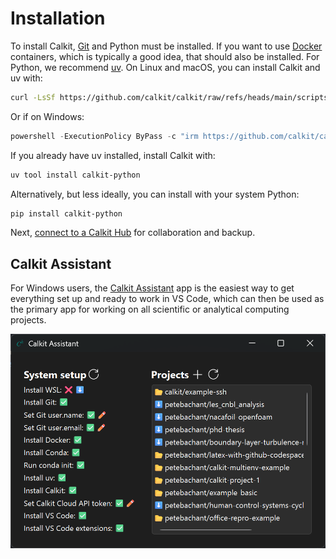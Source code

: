 # Installation

To install Calkit, [Git](https://git-scm.com) and Python must be installed.
If you want to use [Docker](https://docker.com) containers,
which is typically a good idea,
that should also be installed.
For Python, we recommend
[uv](https://docs.astral.sh/uv/).
On Linux and macOS, you can install Calkit and uv with:

```sh
curl -LsSf https://github.com/calkit/calkit/raw/refs/heads/main/scripts/install.sh | sh
```

Or if on Windows:

```powershell
powershell -ExecutionPolicy ByPass -c "irm https://github.com/calkit/calkit/raw/refs/heads/main/scripts/install.ps1 | iex"
```

If you already have uv installed, install Calkit with:

```sh
uv tool install calkit-python
```

Alternatively, but less ideally, you can install with your system Python:

```sh
pip install calkit-python
```

Next,
[connect to a Calkit Hub](cloud-integration.md)
for collaboration and backup.

## Calkit Assistant

For Windows users, the
[Calkit Assistant](https://github.com/calkit/calkit-assistant)
app is the easiest way to get everything set up and ready to work in
VS Code, which can then be used as the primary app for working on
all scientific or analytical computing projects.

![Calkit Assistant](https://github.com/calkit/calkit-assistant/blob/main/resources/screenshot.png?raw=true)
